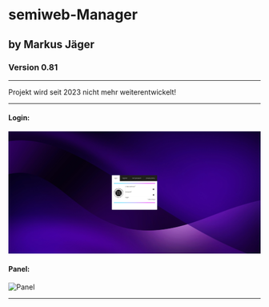 # semiweb-Manager
## by Markus Jäger
### Version 0.81

---

Projekt wird seit 2023 nicht mehr weiterentwickelt!

---

#### Login:
![Login](screen1.png)

#### Panel:
![Panel](screen2.png)

---